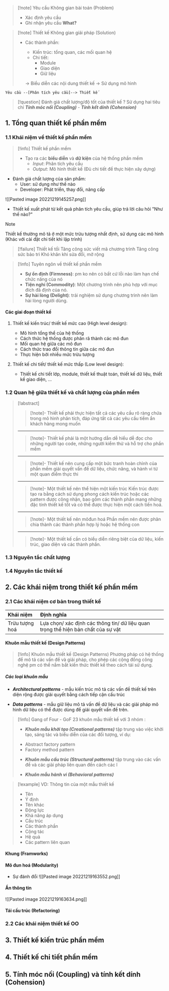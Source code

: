 > [!note] Yêu cầu
> Không gian bài toán (Problem)
> * Xác định yêu cầu
> * Ghi nhận yêu cầu
> **What?**

> [!note] Thiết kế
> Không gian giải pháp (Solution)
> - Các thành phần:
> 	- Kiến trúc: tổng quan, các mối quan hệ
> 	- Chi tiết:
> 		- Module
> 		- Giao diện
> 		- Giữ liệu
> 	
> 	-> Biểu diễn các nội dung thiết kế 
> 	-> Sử dụng mô hình

```shell
Yêu cầu --[Phân tích yêu cầu]--> Thiết kế
```

> [!question] Đánh giá chất lượng/độ tốt của thiết kế ?
> Sử dụng hai tiêu chí ***Tính móc nối (Coupling)*** - ***Tính kết dính (Cohension)***

## 1. Tổng quan thiết kế phần mềm
### 1.1 Khái niệm về thiết kế phần mềm
> [!info] Thiết kế phần mềm
> - Tạo ra các **biểu diễn** và **dữ kiện** của hệ thống phần mềm
> 	- *Input*: Phân tích yêu cầu
> 	- *Output*: Mô hình thiết kế (Đủ chi tiết để thực hiện xây dựng)
> 	

* Đánh giá chất lượng của sản phẩm:
	* User: sử dụng như thế nào
	* Developer: Phát triển, thay đổi, nâng cấp

![[Pasted image 20221219145257.png]]

* Thiết kế xuất phát từ kết quả phân tích yêu cầu, giúp trả lời câu hỏi "Như thế nào?"
> [!note]
> Thiết kế thường mô tả ở một mức trừu tượng nhất định, sử dụng các mô hình (Khác với cài đặt chi tiết khi lập trình)

> [!failure] Thiết kế tồi
> Tăng công sức viết mã chương trình
> Tăng công sức bảo trì
> Khó khăn khi sửa đổi, mở rộng

> [!info] Tuyên ngôn về thiết kế phần mềm
> * **Sự ổn định (Firmness)**: pm ko nên có bất cứ lỗi nào làm hạn chế chức năng của nó
> * **Tiện nghi (Commodity)**: Một chương trình nên phù hợp với mục đích đã định của nó.
> * **Sự hài lòng (Delight)**: trải nghiệm sử dụng chương trình nên làm hài lòng người dùng.

#### Các giai đoạn thiết kế
1. Thiết kế kiến trúc/ thiết kế mức cao (High level design):
	* Mô hình tổng thể của hệ thống
	* Cách thức hệ thống được phân rã thành các mô đun
	* Mối quan hệ giữa các mô đun
	* Cách thức trao đổi thông tin giữa các mô đun
	* Thực hiện bởi nhiều mức trừu tượng

2. Thiết kế chi tiết/ thiết kế mức thấp (Low level design):
	* Thiết kế chi tiết lớp, module, thiết kế thuật toán, thiết kế dữ liệu, thiết kế giao diện, ...

### 1.2 Quan hệ giữa thiết kế và chất lượng của phần mềm
> [!abstract] 
> >[!note]- Thiết kế phải thực hiện tất cả các yêu cầu rõ ràng
> >chứa trong mô hình phân tích, đáp ứng tất cả các yêu cầu tiềm ẩn khách hàng mong muốn
> ---
> >[!note]- Thiết kế phải là một hướng dẫn dễ hiểu dễ đọc
> >cho những người tạo code, những người kiểm thử và hỗ trợ cho phần mềm
> 
> ---
> >[!note]- Thiết kế nên cung cấp một bức tranh hoàn chỉnh của phần mềm
> >giải quyết vấn đề dữ liệu, chức năng, và hành vi từ một quan điểm thực thi
> 
> ---
> >[!note]- Một thiết kế nên thể hiện một kiến trúc
> > Kiến trúc được tạo ra bằng cách sử dụng phong cách kiến trúc hoặc các pattern được công nhận, bao gồm các thành phần mang những đặc tính thiết kế tốt và có thể được thực hiện một cách tiến hoá.
> ---
> > [!note]- Một thiết kế nên môđun hoá
> > Phần mềm nên được phân chia thành các thành phần hợp lý hoặc hệ thống con
> ---
> > [!note]- Một thiết kế cần có biểu diễn riêng biệt
> > của dữ liệu, kiến trúc, giao diện và các thành phần.

### 1.3 Nguyên tắc chất lượng

### 1.4 Nguyên tắc thiết kế

## 2. Các khái niệm trong thiết kế phần mềm
### 2.1 Các khái niệm cơ bản trong thiết kế
|Khái niệm|Định nghĩa|
|:---|:---|
|Trừu tượng hoá | Lựa chọn/ xác định các thông tin/ dữ liệu quan trọng thể hiện bản chất của sự vật |



#### Khuôn mẫu thiết kế (Design Patterns)
> [!info] Khuôn mẫu thiết kế (Design Patterns)
> Phương pháp có hệ thống để mô tả các vấn đề và giải pháp, cho phép các cộng đồng công nghệ pm có thể nắm bắt kiến thức thiết kế theo cách tái sử dụng. 

##### Các loại khuôn mẫu
* ***Architectural patterns*** - mẫu kiến trúc mô tả các vấn đề thiết kế trên diện rộng được giải quyết bằng cách tiếp cận cấu trúc

* ***Data patterns*** - mẫu giữ liệu mô tả vấn đề dữ liệu và các giải pháp mô hình dữ liệu có thể được dùng để giải quyết vấn đề trên.

> [!info] Gang of Four - GoF
> 23 khuôn mẫu thiết kế với 3 nhóm : 
>*  ***Khuôn mẫu khởi tạo (Creational patterns)*** tập trung vào việc khởi tạo, sáng tác và biểu diễn của các đối tượng, ví dụ:
> 	- Abstract factory pattern
> 	- Factory method pattern
> 
> * ***Khuôn mẫu cấu trúc (Structural patterns)*** tập trung vào các vấn đề và các giải pháp liên quan đến cách các l
> 
> * ***Khuôn mẫu hành vi (Behavioral patterns)***

> [!example] VD: Thông tin của một mẫu thiết kế
> - Tên
> - Ý định
> - Tên khác
> - Động lực
> - Khả năng áp dụng
> - Cấu trúc
> - Các thành phần
> - Cộng tác
> - Hệ quả
> - Các pattern liên quan

#### Khung (Framworks)

#### Mô đun hoá (Modularity)

* Sự đánh đổi
![[Pasted image 20221219163552.png]]

#### Ẩn thông tin
![[Pasted image 20221219163634.png]]

#### Tái cấu trúc (Refactoring)

### 2.2 Các khái niệm thiết kế  OO

## 3. Thiết kế kiến trúc phần mềm

## 4. Thiết kế chi tiết phần mềm

## 5. Tính móc nối (Coupling) và tính kết dính (Cohension)